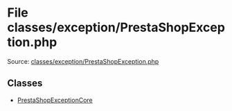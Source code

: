 File classes/exception/PrestaShopException.php
=========
Source: [classes/exception/PrestaShopException.php](https://github.com/PrestaShop/PrestaShop/blob/1.6.1.1/classes/exception/PrestaShopException.php)


Classes
-------

* [PrestaShopExceptionCore](class.PrestaShopExceptionCore.md)

